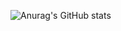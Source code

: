
![Anurag's GitHub stats](https://github-readme-stats.vercel.app/api?username=anuraghazra&show_icons=true&theme=tokyonight&count_private=true)
